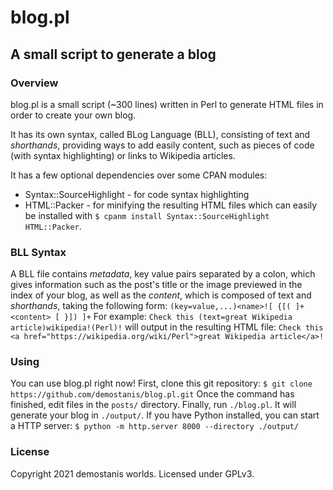 # blog.pl
## A small script to generate a blog

### Overview

blog.pl is a small script (~300 lines) written in Perl
to generate HTML files in order to create your own blog.

It has its own syntax, called BLog Language (BLL), consisting
of text and *shorthands*, providing ways to add easily content,
such as pieces of code (with syntax highlighting) or links to
Wikipedia articles.

It has a few optional dependencies over some CPAN modules:
- Syntax::SourceHighlight - for code syntax highlighting
- HTML::Packer - for minifying the resulting HTML files
which can easily be installed with
`$ cpanm install Syntax::SourceHighlight HTML::Packer`.

### BLL Syntax

A BLL file contains *metadata*, key value pairs separated by
a colon, which gives information such as the post's title or
the image previewed in the index of your blog, as well as the
*content*, which is composed of text and *shorthands*, taking
the following form:
`(key=value,...)<name>![ {[( ]+ <content> [ }]) ]+` 
For example:
`Check this (text=great Wikipedia article)wikipedia!(Perl)!`
will output in the resulting HTML file:
`Check this <a href="https://wikipedia.org/wiki/Perl">great Wikipedia article</a>!`

### Using
You can use blog.pl right now! First, clone this git repository:
`$ git clone https://github.com/demostanis/blog.pl.git`
Once the command has finished, edit files in the `posts/` directory.
Finally, run `./blog.pl`. It will generate your blog in `./output/`.
If you have Python installed, you can start a HTTP server:
`$ python -m http.server 8000 --directory ./output/`

### License
Copyright 2021 demostanis worlds. Licensed under GPLv3.

